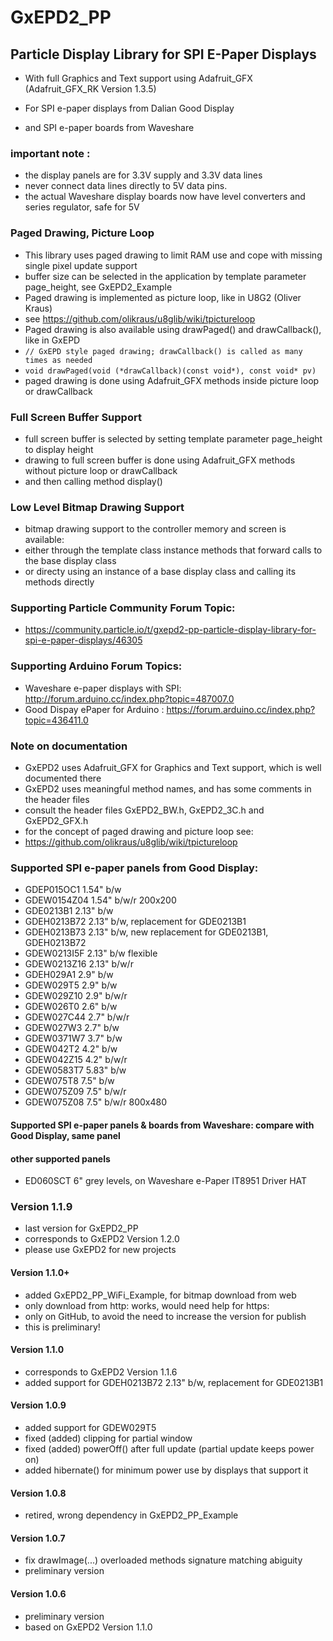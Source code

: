 # GxEPD2_PP
## Particle Display Library for SPI E-Paper Displays

- With full Graphics and Text support using Adafruit_GFX  (Adafruit_GFX_RK Version 1.3.5)

- For SPI e-paper displays from Dalian Good Display 
- and SPI e-paper boards from Waveshare

### important note :
- the display panels are for 3.3V supply and 3.3V data lines
- never connect data lines directly to 5V data pins.
- the actual Waveshare display boards now have level converters and series regulator, safe for 5V

### Paged Drawing, Picture Loop
 - This library uses paged drawing to limit RAM use and cope with missing single pixel update support
 - buffer size can be selected in the application by template parameter page_height, see GxEPD2_Example
 - Paged drawing is implemented as picture loop, like in U8G2 (Oliver Kraus)
 - see https://github.com/olikraus/u8glib/wiki/tpictureloop
 - Paged drawing is also available using drawPaged() and drawCallback(), like in GxEPD
- ` // GxEPD style paged drawing; drawCallback() is called as many times as needed `
- ` void drawPaged(void (*drawCallback)(const void*), const void* pv) `
- paged drawing is done using Adafruit_GFX methods inside picture loop or drawCallback

### Full Screen Buffer Support
 - full screen buffer is selected by setting template parameter page_height to display height
 - drawing to full screen buffer is done using Adafruit_GFX methods without picture loop or drawCallback
 - and then calling method display()

### Low Level Bitmap Drawing Support
 - bitmap drawing support to the controller memory and screen is available:
 - either through the template class instance methods that forward calls to the base display class
 - or directy using an instance of a base display class and calling its methods directly

### Supporting Particle Community Forum Topic:

- https://community.particle.io/t/gxepd2-pp-particle-display-library-for-spi-e-paper-displays/46305

### Supporting Arduino Forum Topics:

- Waveshare e-paper displays with SPI: http://forum.arduino.cc/index.php?topic=487007.0
- Good Dispay ePaper for Arduino : https://forum.arduino.cc/index.php?topic=436411.0

### Note on documentation
- GxEPD2 uses Adafruit_GFX for Graphics and Text support, which is well documented there
- GxEPD2 uses meaningful method names, and has some comments in the header files
- consult the header files GxEPD2_BW.h, GxEPD2_3C.h and GxEPD2_GFX.h
- for the concept of paged drawing and picture loop see: 
- https://github.com/olikraus/u8glib/wiki/tpictureloop

### Supported SPI e-paper panels from Good Display:
- GDEP015OC1     1.54" b/w
- GDEW0154Z04    1.54" b/w/r 200x200
- GDE0213B1      2.13" b/w
- GDEH0213B72    2.13" b/w, replacement for GDE0213B1
- GDEH0213B73    2.13" b/w, new replacement for GDE0213B1, GDEH0213B72
- GDEW0213I5F    2.13" b/w flexible
- GDEW0213Z16    2.13" b/w/r
- GDEH029A1      2.9" b/w
- GDEW029T5      2.9" b/w
- GDEW029Z10     2.9" b/w/r
- GDEW026T0      2.6" b/w
- GDEW027C44     2.7" b/w/r
- GDEW027W3      2.7" b/w
- GDEW0371W7     3.7" b/w
- GDEW042T2      4.2" b/w
- GDEW042Z15     4.2" b/w/r
- GDEW0583T7     5.83" b/w
- GDEW075T8      7.5" b/w
- GDEW075Z09     7.5" b/w/r
- GDEW075Z08     7.5" b/w/r 800x480
#### Supported SPI e-paper panels & boards from Waveshare: compare with Good Display, same panel
#### other supported panels
- ED060SCT        6" grey levels, on Waveshare e-Paper IT8951 Driver HAT

### Version 1.1.9
- last version for GxEPD2_PP
- corresponds to GxEPD2 Version 1.2.0
- please use GxEPD2 for new projects
#### Version 1.1.0+
- added GxEPD2_PP_WiFi_Example, for bitmap download from web
- only download from http: works, would need help for https:
- only on GitHub, to avoid the need to increase the version for publish
- this is preliminary!
#### Version 1.1.0
- corresponds to GxEPD2 Version 1.1.6
- added support for GDEH0213B72 2.13" b/w, replacement for GDE0213B1
#### Version 1.0.9
- added support for GDEW029T5
- fixed (added) clipping for partial window
- fixed (added) powerOff() after full update (partial update keeps power on)
- added hibernate() for minimum power use by displays that support it
#### Version 1.0.8
- retired, wrong dependency in GxEPD2_PP_Example
#### Version 1.0.7
- fix drawImage(...) overloaded methods signature matching abiguity
- preliminary version
#### Version 1.0.6
- preliminary version
- based on GxEPD2 Version 1.1.0
